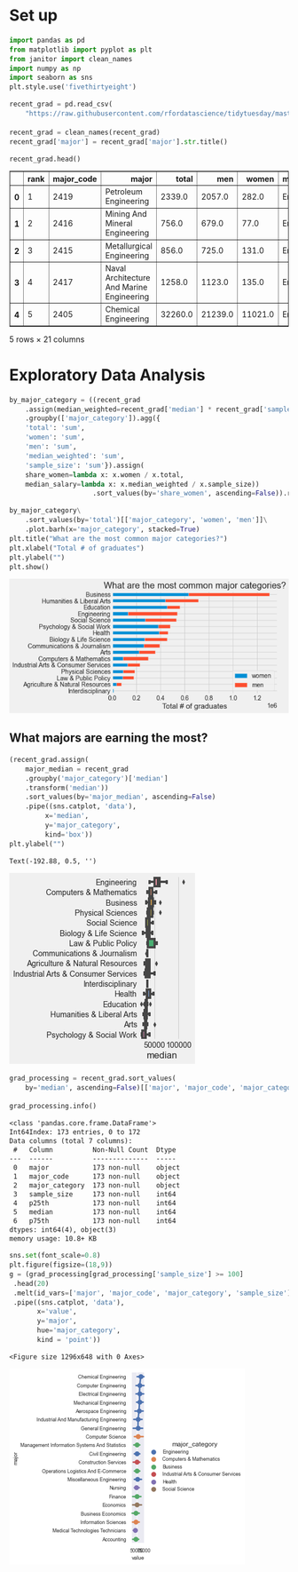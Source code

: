 # Set up 


```python
import pandas as pd
from matplotlib import pyplot as plt
from janitor import clean_names
import numpy as np
import seaborn as sns
plt.style.use('fivethirtyeight')
```


```python
recent_grad = pd.read_csv(
    "https://raw.githubusercontent.com/rfordatascience/tidytuesday/master/data/2018/2018-10-16/recent-grads.csv")

recent_grad = clean_names(recent_grad)
recent_grad['major'] = recent_grad['major'].str.title()
```


```python
recent_grad.head()
```




<div>
<style scoped>
    .dataframe tbody tr th:only-of-type {
        vertical-align: middle;
    }

    .dataframe tbody tr th {
        vertical-align: top;
    }

    .dataframe thead th {
        text-align: right;
    }
</style>
<table border="1" class="dataframe">
  <thead>
    <tr style="text-align: right;">
      <th></th>
      <th>rank</th>
      <th>major_code</th>
      <th>major</th>
      <th>total</th>
      <th>men</th>
      <th>women</th>
      <th>major_category</th>
      <th>sharewomen</th>
      <th>sample_size</th>
      <th>employed</th>
      <th>...</th>
      <th>part_time</th>
      <th>full_time_year_round</th>
      <th>unemployed</th>
      <th>unemployment_rate</th>
      <th>median</th>
      <th>p25th</th>
      <th>p75th</th>
      <th>college_jobs</th>
      <th>non_college_jobs</th>
      <th>low_wage_jobs</th>
    </tr>
  </thead>
  <tbody>
    <tr>
      <th>0</th>
      <td>1</td>
      <td>2419</td>
      <td>Petroleum Engineering</td>
      <td>2339.0</td>
      <td>2057.0</td>
      <td>282.0</td>
      <td>Engineering</td>
      <td>0.120564</td>
      <td>36</td>
      <td>1976</td>
      <td>...</td>
      <td>270</td>
      <td>1207</td>
      <td>37</td>
      <td>0.018381</td>
      <td>110000</td>
      <td>95000</td>
      <td>125000</td>
      <td>1534</td>
      <td>364</td>
      <td>193</td>
    </tr>
    <tr>
      <th>1</th>
      <td>2</td>
      <td>2416</td>
      <td>Mining And Mineral Engineering</td>
      <td>756.0</td>
      <td>679.0</td>
      <td>77.0</td>
      <td>Engineering</td>
      <td>0.101852</td>
      <td>7</td>
      <td>640</td>
      <td>...</td>
      <td>170</td>
      <td>388</td>
      <td>85</td>
      <td>0.117241</td>
      <td>75000</td>
      <td>55000</td>
      <td>90000</td>
      <td>350</td>
      <td>257</td>
      <td>50</td>
    </tr>
    <tr>
      <th>2</th>
      <td>3</td>
      <td>2415</td>
      <td>Metallurgical Engineering</td>
      <td>856.0</td>
      <td>725.0</td>
      <td>131.0</td>
      <td>Engineering</td>
      <td>0.153037</td>
      <td>3</td>
      <td>648</td>
      <td>...</td>
      <td>133</td>
      <td>340</td>
      <td>16</td>
      <td>0.024096</td>
      <td>73000</td>
      <td>50000</td>
      <td>105000</td>
      <td>456</td>
      <td>176</td>
      <td>0</td>
    </tr>
    <tr>
      <th>3</th>
      <td>4</td>
      <td>2417</td>
      <td>Naval Architecture And Marine Engineering</td>
      <td>1258.0</td>
      <td>1123.0</td>
      <td>135.0</td>
      <td>Engineering</td>
      <td>0.107313</td>
      <td>16</td>
      <td>758</td>
      <td>...</td>
      <td>150</td>
      <td>692</td>
      <td>40</td>
      <td>0.050125</td>
      <td>70000</td>
      <td>43000</td>
      <td>80000</td>
      <td>529</td>
      <td>102</td>
      <td>0</td>
    </tr>
    <tr>
      <th>4</th>
      <td>5</td>
      <td>2405</td>
      <td>Chemical Engineering</td>
      <td>32260.0</td>
      <td>21239.0</td>
      <td>11021.0</td>
      <td>Engineering</td>
      <td>0.341631</td>
      <td>289</td>
      <td>25694</td>
      <td>...</td>
      <td>5180</td>
      <td>16697</td>
      <td>1672</td>
      <td>0.061098</td>
      <td>65000</td>
      <td>50000</td>
      <td>75000</td>
      <td>18314</td>
      <td>4440</td>
      <td>972</td>
    </tr>
  </tbody>
</table>
<p>5 rows × 21 columns</p>
</div>



# Exploratory Data Analysis


```python
by_major_category = ((recent_grad
    .assign(median_weighted=recent_grad['median'] * recent_grad['sample_size'])
    .groupby(['major_category']).agg({
    'total': 'sum',
    'women': 'sum',
    'men': 'sum',
    'median_weighted': 'sum',
    'sample_size': 'sum'}).assign(
    share_women=lambda x: x.women / x.total,
    median_salary=lambda x: x.median_weighted / x.sample_size))
                     .sort_values(by='share_women', ascending=False)).reset_index()
```


```python
by_major_category\
    .sort_values(by='total')[['major_category', 'women', 'men']]\
    .plot.barh(x='major_category', stacked=True)
plt.title("What are the most common major categories?")
plt.xlabel("Total # of graduates")
plt.ylabel("")
plt.show()
```


![png](output_6_0.png)


## What majors are earning the most? 


```python
(recent_grad.assign(
    major_median = recent_grad
    .groupby('major_category')['median']
    .transform('median'))
    .sort_values(by='major_median', ascending=False)
    .pipe((sns.catplot, 'data'),
         x='median',
         y='major_category',
         kind='box'))
plt.ylabel("")
```




    Text(-192.88, 0.5, '')




![png](output_8_1.png)



```python
grad_processing = recent_grad.sort_values(
    by='median', ascending=False)[['major', 'major_code', 'major_category', 'sample_size', 'p25th', 'median','p75th']]

grad_processing.info()
```

    <class 'pandas.core.frame.DataFrame'>
    Int64Index: 173 entries, 0 to 172
    Data columns (total 7 columns):
     #   Column          Non-Null Count  Dtype 
    ---  ------          --------------  ----- 
     0   major           173 non-null    object
     1   major_code      173 non-null    object
     2   major_category  173 non-null    object
     3   sample_size     173 non-null    int64 
     4   p25th           173 non-null    int64 
     5   median          173 non-null    int64 
     6   p75th           173 non-null    int64 
    dtypes: int64(4), object(3)
    memory usage: 10.8+ KB



```python
sns.set(font_scale=0.8)
plt.figure(figsize=(18,9))
g = (grad_processing[grad_processing['sample_size'] >= 100]
 .head(20)
 .melt(id_vars=['major', 'major_code', 'major_category', 'sample_size'])
 .pipe((sns.catplot, 'data'),
       x='value',
       y='major',
       hue='major_category',
       kind = 'point'))

```


    <Figure size 1296x648 with 0 Axes>



![png](output_10_1.png)



```python

```
